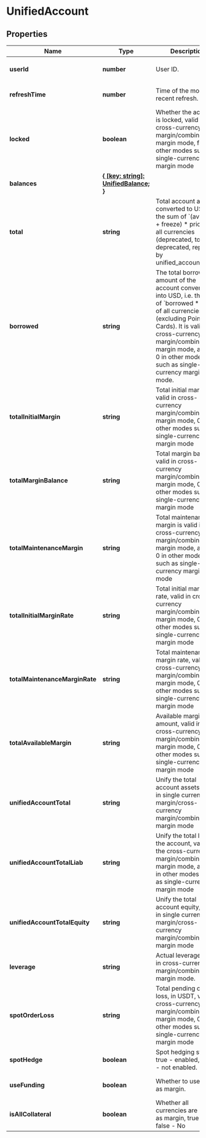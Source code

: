 # UnifiedAccount

## Properties

Name | Type | Description | Notes
------------ | ------------- | ------------- | -------------
**userId** | **number** | User ID. | [optional] [default to undefined]
**refreshTime** | **number** | Time of the most recent refresh. | [optional] [default to undefined]
**locked** | **boolean** | Whether the account is locked, valid in cross-currency margin/combined margin mode, false in other modes such as single-currency margin mode | [optional] [default to undefined]
**balances** | [**{ [key: string]: UnifiedBalance; }**](UnifiedBalance.md) |  | [optional] [default to undefined]
**total** | **string** | Total account assets converted to USD, i.e. the sum of &#x60;(available + freeze) * price&#x60; in all currencies (deprecated, to be deprecated, replaced by unified_account_total) | [optional] [default to undefined]
**borrowed** | **string** | The total borrowed amount of the account converted into USD, i.e. the sum of &#x60;borrowed * price&#x60; of all currencies (excluding Point Cards). It is valid in cross-currency margin/combined margin mode, and is 0 in other modes such as single-currency margin mode. | [optional] [default to undefined]
**totalInitialMargin** | **string** | Total initial margin, valid in cross-currency margin/combined margin mode, 0 in other modes such as single-currency margin mode | [optional] [default to undefined]
**totalMarginBalance** | **string** | Total margin balance, valid in cross-currency margin/combined margin mode, 0 in other modes such as single-currency margin mode | [optional] [default to undefined]
**totalMaintenanceMargin** | **string** | Total maintenance margin is valid in cross-currency margin/combined margin mode, and is 0 in other modes such as single-currency margin mode | [optional] [default to undefined]
**totalInitialMarginRate** | **string** | Total initial margin rate, valid in cross-currency margin/combined margin mode, 0 in other modes such as single-currency margin mode | [optional] [default to undefined]
**totalMaintenanceMarginRate** | **string** | Total maintenance margin rate, valid in cross-currency margin/combined margin mode, 0 in other modes such as single-currency margin mode | [optional] [default to undefined]
**totalAvailableMargin** | **string** | Available margin amount, valid in cross-currency margin/combined margin mode, 0 in other modes such as single-currency margin mode | [optional] [default to undefined]
**unifiedAccountTotal** | **string** | Unify the total account assets, valid in single currency margin/cross-currency margin/combined margin mode | [optional] [default to undefined]
**unifiedAccountTotalLiab** | **string** | Unify the total loan of the account, valid in the cross-currency margin/combined margin mode, and 0 in other modes such as single-currency margin mode | [optional] [default to undefined]
**unifiedAccountTotalEquity** | **string** | Unify the total account equity, valid in single currency margin/cross-currency margin/combined margin mode | [optional] [default to undefined]
**leverage** | **string** | Actual leverage, valid in cross-currency margin/combined margin mode. | [optional] [readonly] [default to undefined]
**spotOrderLoss** | **string** | Total pending order loss, in USDT, valid in cross-currency margin/combined margin mode, 0 in other modes such as single-currency margin mode | [optional] [default to undefined]
**spotHedge** | **boolean** | Spot hedging status, true - enabled, false - not enabled. | [optional] [default to undefined]
**useFunding** | **boolean** | Whether to use funds as margin. | [optional] [default to undefined]
**isAllCollateral** | **boolean** | Whether all currencies are used as margin, true - false - No | [optional] [default to undefined]

